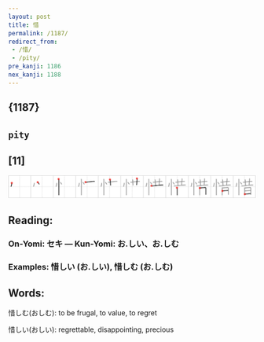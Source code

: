 ```yaml
---
layout: post
title: 惜
permalink: /1187/
redirect_from:
 - /惜/
 - /pity/
pre_kanji: 1186
nex_kanji: 1188
---
```


## {1187}

## `pity`

## [11]

<div class="stroke"><img src="../images/E6839C.png" /></div>

## Reading:

### On-Yomi: セキ &mdash; Kun-Yomi: お.しい、お.しむ

### Examples: 惜しい (お.しい), 惜しむ (お.しむ)

## Words:

惜しむ(おしむ): to be frugal, to value, to regret

惜しい(おしい): regrettable, disappointing, precious

